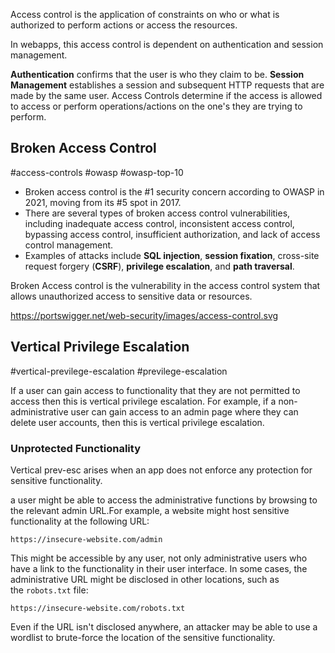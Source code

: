 Access control is the application of constraints on who or what is authorized to perform actions or access the resources.

In webapps, this access control is dependent on authentication and session management.

**Authentication** confirms that the user is who they claim to be.
**Session Management** establishes a session and subsequent HTTP requests that are made by the same user.
Access Controls determine if the access is allowed to access or perform operations/actions on the one's they are trying to perform.
## Broken Access Control
#access-controls #owasp #owasp-top-10

- Broken access control is the #1 security concern according to OWASP in 2021, moving from its #5 spot in 2017.
- There are several types of broken access control vulnerabilities, including inadequate access control, inconsistent access control, bypassing access control, insufficient authorization, and lack of access control management.
- Examples of attacks include **SQL injection**, **session fixation**, cross-site request forgery (**CSRF**), **privilege escalation**, and **path traversal**.

Broken Access control is the vulnerability in the access control system that allows unauthorized access to sensitive data or resources.

https://portswigger.net/web-security/images/access-control.svg

## Vertical Privilege Escalation
#vertical-previlege-escalation #previlege-escalation

If a user can gain access to functionality that they are not permitted to access then this is vertical privilege escalation. For example, if a non-administrative user can gain access to an admin page where they can delete user accounts, then this is vertical privilege escalation.

### Unprotected Functionality

Vertical prev-esc arises when an app does not enforce any protection for sensitive functionality.

a user might be able to access the administrative functions by browsing to the relevant admin URL.For example, a website might host sensitive functionality at the following URL:

`https://insecure-website.com/admin`

This might be accessible by any user, not only administrative users who have a link to the functionality in their user interface. In some cases, the administrative URL might be disclosed in other locations, such as the `robots.txt` file:

`https://insecure-website.com/robots.txt`

Even if the URL isn't disclosed anywhere, an attacker may be able to use a wordlist to brute-force the location of the sensitive functionality.